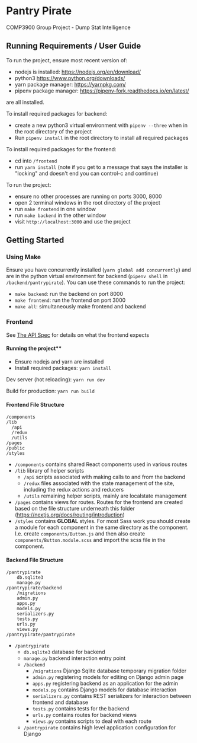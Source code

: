 
# Pantry Pirate
COMP3900 Group Project - Dump Stat Intelligence

## Running Requirements / User Guide

To run the project, ensure most recent version of:

- nodejs is installed: https://nodejs.org/en/download/
- python3 https://www.python.org/downloads/
- yarn package manager: https://yarnpkg.com/
- pipenv package manager: https://pipenv-fork.readthedocs.io/en/latest/

are all installed.

To install required packages for backend:
  - create a new python3 virtual environment with `pipenv --three` when in the root directory of the project
  - Run `pipenv install` in the root directory to install all required packages

To install required packages for the frontend:
  - cd into `/frontend`
  - run `yarn install` (note if you get to a message that says the installer is "locking" and doesn't end you can control-c and continue)

To run the project:
  - ensure no other processes are running on ports 3000, 8000
  - open 2 terminal windows in the root directory of the project
  - run `make frontend` in one window
  - run `make backend` in the other window
  - visit `http://localhost:3000` and use the project


## Getting Started

### Using Make

Ensure you have concurrently installed (`yarn global add concurrently`) and are in the python virtual environment for backend (`pipenv shell` in `/backend/pantrypirate`). You can use these commands to run the project:

- `make backend`: run the backend on port 8000
- `make frontend`: run the frontend on port 3000
- `make all`: simultaneously make frontend and backend

### Frontend

See [The API Spec](API_SPEC.md) for details on what the frontend expects

#### Running the project**

- Ensure nodejs and yarn are installed
- Install required packages: `yarn install`

Dev server (hot reloading): `yarn run dev`

Build for production: `yarn run build`



#### Frontend File Structure
```
/components
/lib
  /api
  /redux
  /utils
/pages
/public
/styles
```

- `/components` contains shared React components used in various routes
- `/lib` library of helper scripts
  - `/api` scripts associated with making calls to and from the backend
  - `/redux` files associated with the state management of the site, including the redux actions and reducers
  - `/utils` remaining helper scripts, mainly are localstate management
- `/pages` contains views for routes. Routes for the frontend are created based on the file structure underneath this folder (https://nextjs.org/docs/routing/introduction)
- `/styles` contains **GLOBAL** styles. For most Sass work you should create a module for each component in the same directory as the component. I.e. create `components/Button.js` and then also create `components/Button.module.scss` and import the scss file in the component.

#### Backend File Structure
```
/pantrypirate
    db.sqlite3
    manage.py
/pantrypirate/backend
    /migrations
    admin.py
    apps.py
    models.py
    serializers.py
    tests.py
    urls.py
    views.py
/pantrypirate/pantrypirate
```

- `/pantrypirate` 
  - `db.sqlite3` database for backend
  - `manage.py` backend interaction entry point
  - `/backend`
    - `/migrations` Django Sqlite database temporary migration folder
    - `admin.py` registering models for editing on Django admin page
    - `apps.py` registering backend as an application for the admin
    - `models.py` contains Django models for database interaction
    - `serializers.py` contains REST serializers for interaction between
     frontend and database
    - `tests.py` contains tests for the backend
    - `urls.py` contains routes for backend views
    - `views.py` contains scripts to deal with each route
  - `/pantrypirate` contains high level application configuration for Django